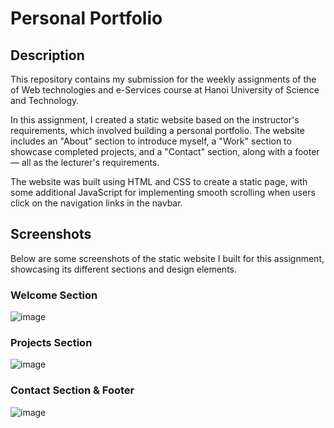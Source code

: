 # Personal Portfolio

## Description
This repository contains my submission for the weekly assignments of the of Web technologies and e-Services course at Hanoi University of Science and Technology.

In this assignment, I created a static website based on the instructor's requirements, which involved building a personal portfolio. The website includes an "About" section to introduce myself, a "Work" section to showcase completed projects, and a "Contact" section, along with a footer — all as the lecturer's requirements.

The website was built using HTML and CSS to create a static page, with some additional JavaScript for implementing smooth scrolling when users click on the navigation links in the navbar.

## Screenshots
Below are some screenshots of the static website I built for this assignment, showcasing its different sections and design elements.

### Welcome Section
![image](https://github.com/user-attachments/assets/82021112-ea68-48f3-83a6-4695baac9e18)

### Projects Section
![image](https://github.com/user-attachments/assets/9a14c83a-c885-4739-bc65-644ece00442b)

### Contact Section & Footer
![image](https://github.com/user-attachments/assets/4cdd7125-b18e-414d-be18-9d17c04525fc)
